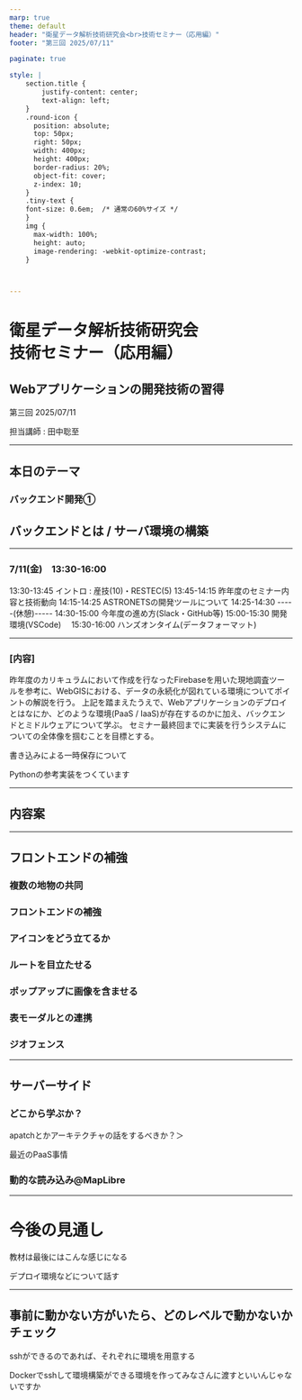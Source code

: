 ```yaml
---
marp: true
theme: default
header: "衛星データ解析技術研究会<br>技術セミナー（応用編）"
footer: "第三回 2025/07/11"

paginate: true

style: |
    section.title {
        justify-content: center;
        text-align: left;
    }
    .round-icon {
      position: absolute;
      top: 50px;
      right: 50px;
      width: 400px;
      height: 400px;
      border-radius: 20%;
      object-fit: cover;
      z-index: 10;
    }
    .tiny-text {
    font-size: 0.6em;  /* 通常の60%サイズ */
    }
    img {
      max-width: 100%;
      height: auto;
      image-rendering: -webkit-optimize-contrast;
    }



---
```

# 衛星データ解析技術研究会<br>技術セミナー（応用編）
## Webアプリケーションの開発技術の習得

第三回 2025/07/11

担当講師 : 田中聡至

---

## 本日のテーマ

### バックエンド開発① 
## バックエンドとは / サーバ環境の構築 



---


### 7/11(金)　13:30-16:00

13:30-13:45	イントロ : 産技(10)・RESTEC(5)
13:45-14:15	昨年度のセミナー内容と技術動向
14:15-14:25	ASTRONETSの開発ツールについて
14:25-14:30	-----(休憩)-----
14:30-15:00	今年度の進め方(Slack・GitHub等)
15:00-15:30	開発環境(VSCode)　
15:30-16:00	ハンズオンタイム(データフォーマット)


---



### [内容]
昨年度のカリキュラムにおいて作成を行なったFirebaseを用いた現地調査ツールを参考に、WebGISにおける、データの永続化が図れている環境についてポイントの解説を行う。
上記を踏まえたうえで、Webアプリケーションのデプロイとはなにか、どのような環境(PaaS / IaaS)が存在するのかに加え、バックエンドとミドルウェアについて学ぶ。
セミナー最終回までに実装を行うシステムについての全体像を掴むことを目標とする。



書き込みによる一時保存について

Pythonの参考実装をつくています



---

## 内容案

---


## フロントエンドの補強

### 複数の地物の共同

### フロントエンドの補強

### アイコンをどう立てるか

### ルートを目立たせる

### ポップアップに画像を含ませる

### 表モーダルとの連携

### ジオフェンス

---

## サーバーサイド


### どこから学ぶか？


apatchとかアーキテクチャの話をするべきか？＞


最近のPaaS事情


### 動的な読み込み@MapLibre

---

# 今後の見通し

教材は最後にはこんな感じになる

デプロイ環境などについて話す




---


## 事前に動かない方がいたら、どのレベルで動かないかチェック

sshができるのであれば、それぞれに環境を用意する

Dockerでsshして環境構築ができる環境を作ってみなさんに渡すといいんじゃないですか


